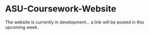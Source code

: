 # ASU-Coursework-Website
The website is currently in development... a link will be posted in this upcoming week.
